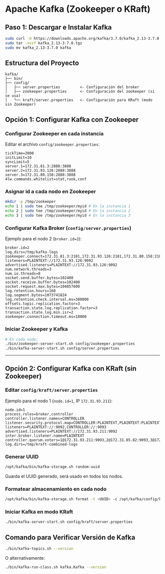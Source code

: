 # Apache Kafka (Zookeeper o KRaft)

## Paso 1: Descargar e Instalar Kafka

```bash
sudo curl -O https://downloads.apache.org/kafka/3.7.0/kafka_2.13-3.7.0.tgz
sudo tar -xvzf kafka_2.13-3.7.0.tgz
sudo mv kafka_2.13-3.7.0 kafka
```

## Estructura del Proyecto

```
kafka/
├── bin/
├── config/
│   ├── server.properties         <- Configuración del broker
│   ├── zookeeper.properties      <- Configuración del zookeeper (si se usa)
│   └── kraft/server.properties   <- Configuración para KRaft (modo sin Zookeeper)
```

## Opción 1: Configurar Kafka con Zookeeper

### Configurar Zookeeper en cada instancia

Editar el archivo `config/zookeeper.properties`:

```properties
tickTime=2000
initLimit=10
syncLimit=5
server.1=172.31.81.3:2888:3888
server.2=172.31.93.126:2888:3888
server.3=172.31.80.158:2888:3888
4lw.commands.whitelist=stat,ruok,conf
```

### Asignar id a cada nodo en Zookeeper

```bash
mkdir -p /tmp/zookeeper
echo 1 | sudo tee /tmp/zookeeper/myid # En la instancia 1
echo 2 | sudo tee /tmp/zookeeper/myid # En la instancia 2
echo 3 | sudo tee /tmp/zookeeper/myid # En la instancia 3
```

### Configurar Kafka Broker (`config/server.properties`)

Ejemplo para el nodo 2 (`broker.id=2`):

```properties
broker.id=2
log.dirs=/tmp/kafka-logs
zookeeper.connect=172.31.81.3:2181,172.31.93.126:2181,172.31.80.158:2181
listeners=PLAINTEXT://172.31.93.126:9092
advertised.listeners=PLAINTEXT://172.31.93.126:9092
num.network.threads=3
num.io.threads=8
socket.send.buffer.bytes=102400
socket.receive.buffer.bytes=102400
socket.request.max.bytes=104857600
log.retention.hours=168
log.segment.bytes=1073741824
log.retention.check.interval.ms=300000
offsets.topic.replication.factor=3
transaction.state.log.replication.factor=3
transaction.state.log.min.isr=2
zookeeper.connection.timeout.ms=18000
```

### Iniciar Zookeeper y Kafka

```bash
# En cada nodo:
./bin/zookeeper-server-start.sh config/zookeeper.properties
./bin/kafka-server-start.sh config/server.properties
```

---

## Opción 2: Configurar Kafka con KRaft (sin Zookeeper)

### Editar `config/kraft/server.properties`

Ejemplo para el nodo 1 (`node.id=1`, IP `172.31.93.211`):

```properties
node.id=1
process.roles=broker,controller
controller.listener.names=CONTROLLER
listener.security.protocol.map=CONTROLLER:PLAINTEXT,PLAINTEXT:PLAINTEXT
listeners=PLAINTEXT://:9092,CONTROLLER://:9093
advertised.listeners=PLAINTEXT://172.31.93.211:9092
inter.broker.listener.name=PLAINTEXT
controller.quorum.voters=1@172.31.93.211:9093,2@172.31.85.82:9093,3@172.31.83.140:9093
log.dirs=/tmp/kraft-combined-logs
```

### Generar UUID

```bash
/opt/kafka/bin/kafka-storage.sh random-uuid
```

Guarda el UUID generado, será usado en todos los nodos.

### Formatear almacenamiento en cada nodo

```bash
/opt/kafka/bin/kafka-storage.sh format -t <UUID> -c /opt/kafka/config/kraft/server.properties
```

### Iniciar Kafka en modo KRaft

```bash
./bin/kafka-server-start.sh config/kraft/server.properties
```

## Comando para Verificar Versión de Kafka

```bash
./bin/kafka-topics.sh --version
```

O alternativamente:

```bash
./bin/kafka-run-class.sh kafka.Kafka --version
```
